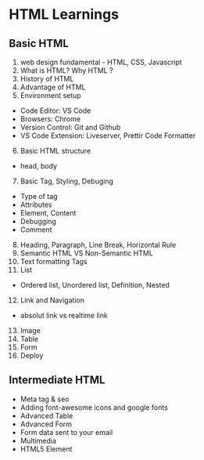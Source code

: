 # HTML Learnings

## Basic HTML

1. web design fundamental - HTML, CSS, Javascript
2. What is HTML? Why HTML ?
3. History of HTML
4. Advantage of HTML
5. Environment setup

- Code Editor: VS Code
- Browsers: Chrome
- Version Control: Git and Github
- VS Code Extension: Liveserver, Prettir Code Formatter

6. Basic HTML structure

- head, body

7. Basic Tag, Styling, Debuging

- Type of tag
- Attributes
- Element, Content
- Debugging
- Comment

8. Heading, Paragraph, Line Break, Horizontal Rule
9. Semantic HTML VS Non-Semantic HTML
10. Text formatting Tags
11. List

- Ordered list, Unordered list, Definition, Nested

12. Link and Navigation

- absolut link vs realtime link

13. Image
14. Table
15. Form
16. Deploy

## Intermediate HTML

- Meta tag & seo
- Adding font-awesome icons and google fonts
- Advanced Table
- Advanced Form
- Form data sent to your email
- Multimedia
- HTML5 Element
